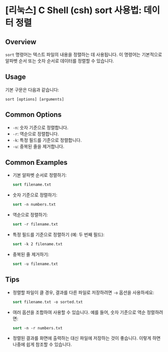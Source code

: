 # [리눅스] C Shell (csh) sort 사용법: 데이터 정렬

## Overview
`sort` 명령어는 텍스트 파일의 내용을 정렬하는 데 사용됩니다. 이 명령어는 기본적으로 알파벳 순서 또는 숫자 순서로 데이터를 정렬할 수 있습니다.

## Usage
기본 구문은 다음과 같습니다:

```
sort [options] [arguments]
```

## Common Options
- `-n`: 숫자 기준으로 정렬합니다.
- `-r`: 역순으로 정렬합니다.
- `-k`: 특정 필드를 기준으로 정렬합니다.
- `-u`: 중복된 줄을 제거합니다.

## Common Examples
- 기본 알파벳 순서로 정렬하기:
    ```csh
    sort filename.txt
    ```

- 숫자 기준으로 정렬하기:
    ```csh
    sort -n numbers.txt
    ```

- 역순으로 정렬하기:
    ```csh
    sort -r filename.txt
    ```

- 특정 필드를 기준으로 정렬하기 (예: 두 번째 필드):
    ```csh
    sort -k 2 filename.txt
    ```

- 중복된 줄 제거하기:
    ```csh
    sort -u filename.txt
    ```

## Tips
- 정렬할 파일이 클 경우, 결과를 다른 파일로 저장하려면 `-o` 옵션을 사용하세요:
    ```csh
    sort filename.txt -o sorted.txt
    ```
- 여러 옵션을 조합하여 사용할 수 있습니다. 예를 들어, 숫자 기준으로 역순 정렬하려면:
    ```csh
    sort -n -r numbers.txt
    ```
- 정렬된 결과를 화면에 출력하는 대신 파일에 저장하는 것이 좋습니다. 이렇게 하면 나중에 쉽게 참조할 수 있습니다.